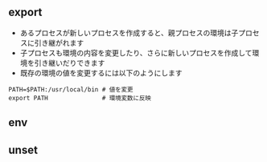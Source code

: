 ## export
* あるプロセスが新しいプロセスを作成すると、親プロセスの環境は子プロセスに引き継がれます
* 子プロセスも環境の内容を変更したり、さらに新しいプロセスを作成して環境を引き継いだりできます
* 既存の環境の値を変更するには以下のようにします
```
PATH=$PATH:/usr/local/bin # 値を変更
export PATH               # 環境変数に反映
```

## env

## unset
